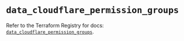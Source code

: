 # `data_cloudflare_permission_groups`

Refer to the Terraform Registry for docs: [`data_cloudflare_permission_groups`](https://registry.terraform.io/providers/cloudflare/cloudflare/5.0.0/docs/data-sources/permission_groups).

